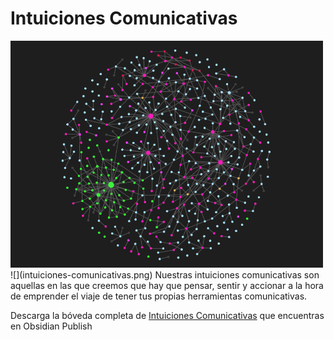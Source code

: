 # Intuiciones Comunicativas

<img src="00_ARCHIVOS/intuiciones-comunicativas.png" style="width:500px;">
![](intuiciones-comunicativas.png)
Nuestras intuiciones comunicativas son aquellas en las que creemos que hay que pensar, sentir y accionar a la hora de emprender el viaje de tener tus propias herramientas comunicativas.

Descarga la bóveda completa de [Intuiciones Comunicativas](https://publish.obsidian.md/intuiciones-comunicativas/Intuiciones/INTUICIONES+COMUNICATIVAS) que encuentras en Obsidian Publish

